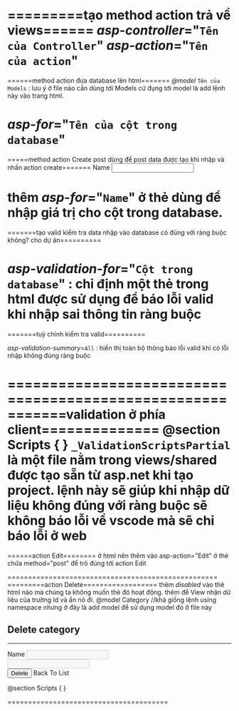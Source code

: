 =========tạo method action trả về views======
_asp-controller_="`Tên của Controller`" _asp-action_="`Tên của action`"
====================
======method action đưa database lên html=======
_@model_ `Tên của Models` : lưu ý ở file nào cần dùng tới Models cứ đụng tới model là add lệnh này vào trang html.

_asp-for_="`Tên của cột trong database`"
=======================================================
=====method action Create post dùng để post data được tạo khi nhập và nhấn action create=======
<label asp-for="Name">Name</label>
<input asp-for="Name" class="form-control"/>

thêm _asp-for_="`Name`" ở thẻ dùng để nhập giá trị cho cột trong database.
=================================================
=======tạo valid kiểm tra data nhập vào database có đúng với ràng buộc không? cho dự án==========
<span asp-validation-for="Cột trong database" class="text-danger"></span>

_asp-validation-for_="`Cột trong database`" : chỉ định một thẻ trong html được sử dụng để báo lỗi valid khi nhập sai thông tin ràng buộc
=========================================================
=======tuỳ chỉnh kiểm tra valid==========
<div asp-validation-summary=All></div>

_asp-validation-summary_=`All` : hiển thị toàn bộ thông báo lỗi valid khi có lỗi nhập không đúng ràng buộc

====================================================
=======validation ở phía client==============
@section Scripts 
{
    <partial name ="_ValidationScriptsPartial" />
}
`_ValidationScriptsPartial` là một file nằm trong views/shared được tạo sẵn từ asp.net khi tạo project.
lệnh này sẽ giúp khi nhập dữ liệu không đúng với ràng buộc sẽ không báo lỗi về vscode mà sẽ chỉ báo lỗi ở web
=====================================================
======action Edit========
ở html nên thêm vào asp-action="Edit" ở thẻ chứa method="post" để trỏ đúng tới action Edit
<form method="post" asp-action="Edit">
</form>

===================================================
=========action Delete==================
thêm _disabled_ vào thẻ html nào mà chúng ta không muốn thẻ đó hoạt động.
thêm <input asp-for="Id" hidden/> để View nhận dữ liệu của trường Id và ẩn nó đi.
@model Category //khá giống lệnh using namespace nhưng ở đây là add model để sử dụng model đó ở file này

<form method="post" asp-action="DeletePost">
    <input asp-for="Id" hidden/>
    <div class="border p-3 mt-4">
        <div class="row pb-2">
            <h2>Delete category</h2>
            <hr/>
        </div>
        <div class="mb-3">
            <label asp-for="Name">Name</label>
            <input asp-for="Name" disabled class="form-control" />
            <span asp-validation-for="Name" class="text-danger"></span>
        </div>
        <div class="mb-3">
            <label asp-for="DisplayOrder"></label>
            <input asp-for="DisplayOrder" disabled class="form-control"/>
            <span asp-validation-for="DisplayOrder" class="text-danger"></span>
        </div>
        <button type="submit" class="btn btn-primary">Delete</button>
        <a asp-controller="Category" asp-action="Index" class="btn btn-primary">Back To List</a>
    </div>

</form>
@section Scripts 
{
    <partial name ="_ValidationScriptsPartial" />
}

=======================================
